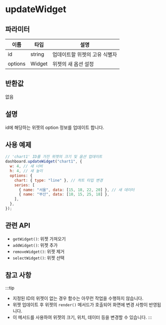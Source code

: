 # updateWidget

## 파라미터

| 이름    | 타입   | 설명                          |
| ------- | ------ | ----------------------------- |
| id      | string | 업데이트할 위젯의 고유 식별자 |
| options | Widget | 위젯의 새 옵션 설정           |

## 반환값

없음

## 설명

id에 해당하는 위젯의 option 정보를 업데이트 합니다.

## 사용 예제

```javascript
// 'chart1' ID를 가진 위젯의 크기 및 옵션 업데이트
dashboard.updateWidget("chart1", {
  w: 4, // 새 너비
  h: 4, // 새 높이
  options: {
    chart: { type: "line" }, // 차트 타입 변경
    series: [
      { name: "서울", data: [15, 18, 22, 20] }, // 새 데이터
      { name: "부산", data: [10, 15, 25, 18] },
    ],
  },
});
```
## 관련 API

- `getWidget()`: 위젯 가져오기
- `addWidget()`: 위젯 추가
- `removeWidget()`: 위젯 제거
- `selectWidget()`: 위젯 선택

## 참고 사항
:::tip
- 지정된 ID의 위젯이 없는 경우 함수는 아무런 작업을 수행하지 않습니다.
- 위젯 업데이트 후 위젯의 `render()` 메서드가 호출되어 화면에 변경 사항이 반영됩니다.
- 이 메서드를 사용하여 위젯의 크기, 위치, 데이터 등을 변경할 수 있습니다.
:::
